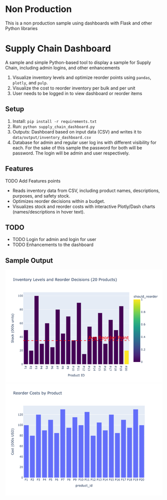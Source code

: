 # Non Production
This is a non production sample using dashboards with Flask and other Python libraries

# Supply Chain Dashboard
A sample and simple Python-based tool to display a sample for Supply Chain, including admin logins, and other enhancements
1. Visualize inventory levels and optimize reorder points using `pandas`, `plotly`, and `pulp`.
2. Visualize the cost to reorder inventory per bulk and per unit
3. User needs to be logged in to view dashboard or reorder items

## Setup
1. Install: `pip install -r requirements.txt`
2. Run: `python supply_chain_dashboard.py`
3. Outputs: Dashboard based on input data (CSV) and writes it to `data/output/inventory_dashboard.csv`
4. Database for admin and regular user log ins with different visibility for each. For the sake of this sample the password for both will be password. The login will be admin and user respectively.

## Features
TODO Add Features points
- Reads inventory data from CSV, including product names, descriptions, purposes, and safety stock.
- Optimizes reorder decisions within a budget.
- Visualizes stock and reorder costs with interactive Plotly/Dash charts (names/descriptions in hover text).

## TODO
- TODO Login for admin and login for user
- TODO Enhancements to the dashboard

## Sample Output
![Stock Dashboard](data/images/outputdashboards/2025-10-02/inventory_dashboard.png)
![Reorder Costs](data/images/outputdashboards/2025-10-02/cost-to-reorder.png)
